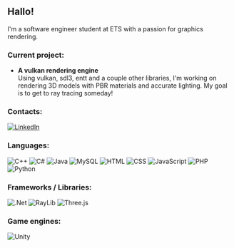 ## Hallo!
I'm a software engineer student at ETS with a passion for graphics rendering.

### Current project:
- **A vulkan rendering engine**  
  Using vulkan, sdl3, entt and a couple other libraries, I'm working on rendering 3D models with PBR materials and accurate lighting. My goal is to get to ray tracing someday!

### Contacts:
[![LinkedIn](https://img.shields.io/badge/LinkedIn-%230077B5.svg?style=for-the-badge&logo=linkedin&logoColor=white)](https://linkedin.com/in/aymerik-blais-3a8183334) 

### Languages:
![C++](https://img.shields.io/badge/c++-%2300599C.svg?style=for-the-badge&logo=c%2B%2B&logoColor=white)
![C#](https://img.shields.io/badge/c%23-%23239120.svg?style=for-the-badge&logo=csharp&logoColor=white)
![Java](https://img.shields.io/badge/java-%23ED8B00.svg?style=for-the-badge&logo=openjdk&logoColor=white)
![MySQL](https://img.shields.io/badge/MySQL-4479A1?style=for-the-badge&logo=mysql&logoColor=fff)
![HTML](https://img.shields.io/badge/HTML-%23E34F26.svg?style=for-the-badge&logo=html5&logoColor=white)
![CSS](https://img.shields.io/badge/CSS-1572B6?style=for-the-badge&logo=css3&logoColor=fff)
![JavaScript](https://img.shields.io/badge/JavaScript-F7DF1E?style=for-the-badge&logo=javascript&logoColor=000)
![PHP](https://img.shields.io/badge/php-%23777BB4.svg?style=for-the-badge&logo=php&logoColor=white)
![Python](https://img.shields.io/badge/Python-3776AB?style=for-the-badge&logo=python&logoColor=fff)

### Frameworks / Libraries:
![.Net](https://img.shields.io/badge/.NET-5C2D91?style=for-the-badge&logo=.net&logoColor=white)
![RayLib](https://img.shields.io/badge/RAYLIB-FFFFFF.svg?style=for-the-badge&logo=raylib&logoColor=black)
![Three.js](https://img.shields.io/badge/Three.js-000?style=for-the-badge&logo=threedotjs&logoColor=fff)

### Game engines:
![Unity](https://img.shields.io/badge/Unity-%23000000.svg?style=for-the-badge&logo=unity&logoColor=white)

